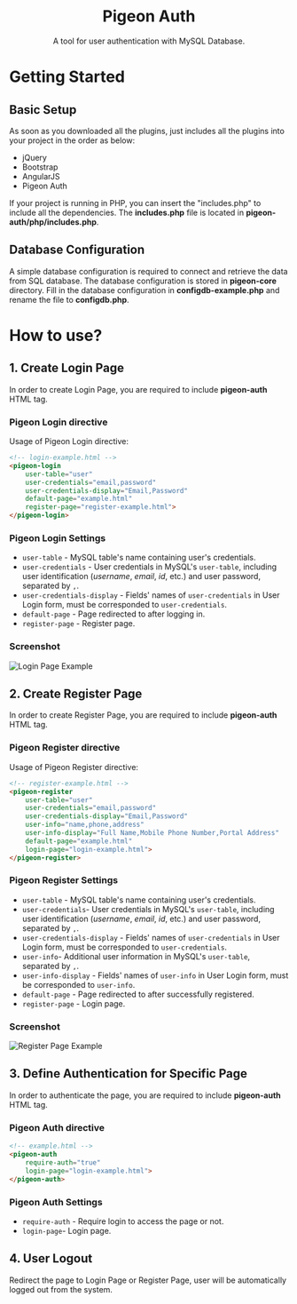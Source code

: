 
<p align="center">
  <h1 align="center">Pigeon Auth</h1>
  
  <p align="center">
    A tool for user authentication with MySQL Database.
  </p>
</p>

# Getting Started
## Basic Setup
As soon as you downloaded all the plugins, just includes all the plugins into your project in the order as below:
- jQuery
- Bootstrap
- AngularJS
- Pigeon Auth

If your project is running in PHP, you can insert the "includes.php" to include all the dependencies. The **includes.php** file is located in **pigeon-auth/php/includes.php**.

## Database Configuration
A simple database configuration is required to connect and retrieve the data from SQL database. The database configuration is stored in **pigeon-core** directory. Fill in the database configuration in **configdb-example.php** and rename the file to **configdb.php**.

# How to use?
## 1. Create Login Page
In order to create Login Page, you are required to include **pigeon-auth** HTML tag.
### Pigeon Login directive
Usage of Pigeon Login directive:
```html
<!-- login-example.html -->
<pigeon-login
    user-table="user"
    user-credentials="email,password"
    user-credentials-display="Email,Password"
    default-page="example.html"
    register-page="register-example.html">
</pigeon-login>
```
### Pigeon Login Settings
- `user-table` - MySQL table's name containing user's credentials. 
- `user-credentials` - User credentials in MySQL's `user-table`, including user identification (*username*, *email*, *id*, etc.) and user password, separated by `,`. 
- `user-credentials-display` - Fields' names of `user-credentials` in User Login form, must be corresponded to `user-credentials`.
- `default-page` - Page redirected to after logging in.
- `register-page` - Register page.

### Screenshot

![Login Page Example](https://i.imgur.com/lB3D78Q.png)

## 2. Create Register Page
In order to create Register Page, you are required to include **pigeon-auth** HTML tag.
### Pigeon Register directive
Usage of Pigeon Register directive:
```html
<!-- register-example.html -->
<pigeon-register 
    user-table="user"
    user-credentials="email,password"
    user-credentials-display="Email,Password"
    user-info="name,phone,address"
    user-info-display="Full Name,Mobile Phone Number,Portal Address"
    default-page="example.html"
    login-page="login-example.html">
</pigeon-register>
```
### Pigeon Register Settings
- `user-table` - MySQL table's name containing user's credentials.
- `user-credentials`- User credentials in MySQL's `user-table`, including user identification (*username*, *email*, *id*, etc.) and user password, separated by `,`. 
- `user-credentials-display` - Fields' names of `user-credentials` in User Login form, must be corresponded to `user-credentials`.
- `user-info`- Additional user information in MySQL's `user-table`, separated by `,`.
- `user-info-display` - Fields' names of `user-info` in User Login form, must be corresponded to `user-info`.
- `default-page` - Page redirected to after successfully registered.
- `register-page` - Login page.

### Screenshot

![Register Page Example](https://i.imgur.com/RUc61Zu.png)

## 3. Define Authentication for Specific Page
In order to authenticate the page, you are required to include **pigeon-auth** HTML tag.
### Pigeon Auth directive
```html
<!-- example.html -->
<pigeon-auth
    require-auth="true"
    login-page="login-example.html">
</pigeon-auth>
```
### Pigeon Auth Settings
- `require-auth` - Require login to access the page or not.
- `login-page`- Login page.

## 4. User Logout
Redirect the page to Login Page or Register Page, user will be automatically logged out from the system.
